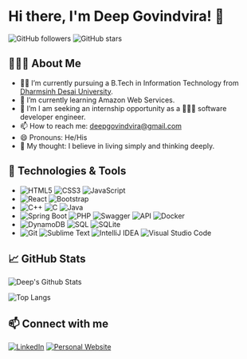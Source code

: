 <!-- ## Hi there 👋 -->

# Hi there, I'm Deep Govindvira! 👋

![GitHub followers](https://img.shields.io/github/followers/deep-govindvira?label=Follow&style=social) ![GitHub stars](https://img.shields.io/github/stars/deep-govindvira?affiliations=OWNER%2CCOLLABORATOR&style=social)

## 🙋🏻‍♂️ About Me


<!-- - 🔭 I’m currently working on ...  -->
- 👨‍🎓 I’m currently pursuing a B.Tech in Information Technology from [Dharmsinh Desai University](https://www.ddu.ac.in).
- 🌱 I’m currently learning Amazon Web Services.
- 🤔 I’m I am seeking an internship opportunity as a 👨🏻‍💻 software developer engineer.
- 📫 How to reach me: deepgovindvira@gmail.com
- 😄 Pronouns: He/His
- 🥱 My thought: I believe in living simply and thinking deeply.


## 🔧 Technologies & Tools

- ![HTML5](https://img.shields.io/badge/-HTML5-E34F26?style=flat&logo=HTML5&logoColor=white)
![CSS3](https://img.shields.io/badge/-CSS3-1572B6?style=flat&logo=CSS3&logoColor=white)
![JavaScript](https://img.shields.io/badge/-JavaScript-F7DF1E?style=flat&logo=JavaScript&logoColor=black)
- ![React](https://img.shields.io/badge/-React-61DAFB?style=flat&logo=React&logoColor=white)
![Bootstrap](https://img.shields.io/badge/-Bootstrap-563D7C?style=flat&logo=Bootstrap&logoColor=white)
- ![C++](https://img.shields.io/badge/-C%2B%2B-00599C?style=flat&logo=C%2B%2B&logoColor=white)
![C](https://img.shields.io/badge/-C-A8B9CC?style=flat&logo=C&logoColor=black)
![Java](https://img.shields.io/badge/-Java-007396?style=flat&logo=Java&logoColor=white)
- ![Spring Boot](https://img.shields.io/badge/-Spring%20Boot-6DB33F?style=flat&logo=Spring&logoColor=white)
![PHP](https://img.shields.io/badge/-PHP-777BB4?style=flat&logo=PHP&logoColor=white)
![Swagger](https://img.shields.io/badge/-Swagger-85EA2D?style=flat&logo=Swagger&logoColor=black)
![API](https://img.shields.io/badge/-API-0096D6?style=flat)
![Docker](https://img.shields.io/badge/-Docker-2496ED?style=flat&logo=Docker&logoColor=white)
- ![DynamoDB](https://img.shields.io/badge/-DynamoDB-4053D6?style=flat&logo=Amazon%20DynamoDB&logoColor=white)
![SQL](https://img.shields.io/badge/-SQL-4479A1?style=flat&logo=MySQL&logoColor=white)
![SQLite](https://img.shields.io/badge/-SQLite-003B57?style=flat&logo=SQLite&logoColor=white)
- ![Git](https://img.shields.io/badge/-Git-F05032?style=flat&logo=Git&logoColor=white)
![Sublime Text](https://img.shields.io/badge/-Sublime%20Text-FF9800?style=flat&logo=Sublime%20Text&logoColor=white)
![IntelliJ IDEA](https://img.shields.io/badge/-IntelliJ%20IDEA-000000?style=flat&logo=IntelliJ%20IDEA&logoColor=white)
![Visual Studio Code](https://img.shields.io/badge/-VS%20Code-007ACC?style=flat&logo=Visual%20Studio%20Code&logoColor=white)

## 📈 GitHub Stats

![Deep's Github Stats](https://github-readme-stats.vercel.app/api?username=deep-govindvira)
<!-- ![Deep's GitHub Stats](https://github-readme-stats.vercel.app/api?username=deep-govindvira&show_icons=true&hide_border=true&theme=radical) -->

![Top Langs](https://github-readme-stats.vercel.app/api/top-langs/?username=deep-govindvira&layout=compact)

<!-- ![Top Langs](https://github-readme-stats.vercel.app/api/top-langs/?username=deep-govindvira&layout=compact&theme=radical) -->

## 📫 Connect with me

[![LinkedIn](https://img.shields.io/badge/LinkedIn-000?style=for-the-badge&logo=linkedin&logoColor=0077B5)](https://www.linkedin.com/in/deep-govindvira/)
[![Personal Website](https://img.shields.io/badge/Website-000?style=for-the-badge&logo=About.me&logoColor=00A98F)](https://deepgovindvira.netlify.app/)

